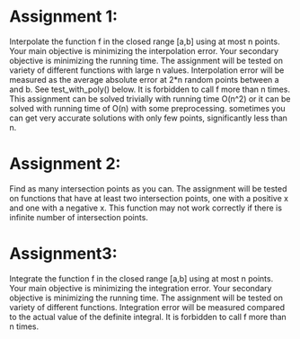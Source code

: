         
# Assignment 1:        
Interpolate the function f in the closed range [a,b] using at most n points.
Your main objective is minimizing the interpolation error.
Your secondary objective is minimizing the running time.
The assignment will be tested on variety of different functions with large n values.
Interpolation error will be measured as the average absolute error at 2*n random points between a and b.
See test_with_poly() below.
It is forbidden to call f more than n times.
This assignment can be solved trivially with running time O(n^2) or it can be solved with running time of O(n) with some preprocessing.
sometimes you can get very accurate solutions with only few points, significantly less than n.

# Assignment 2:
Find as many intersection points as you can.
The assignment will be tested on functions that have at least two intersection points, one with a positive x and one with a negative x.
This function may not work correctly if there is infinite number of intersection points.

# Assignment3:
Integrate the function f in the closed range [a,b] using at most n points.
Your main objective is minimizing the integration error.
Your secondary objective is minimizing the running time.
The assignment will be tested on variety of different functions.
Integration error will be measured compared to the actual value of the definite integral.
It is forbidden to call f more than n times.

